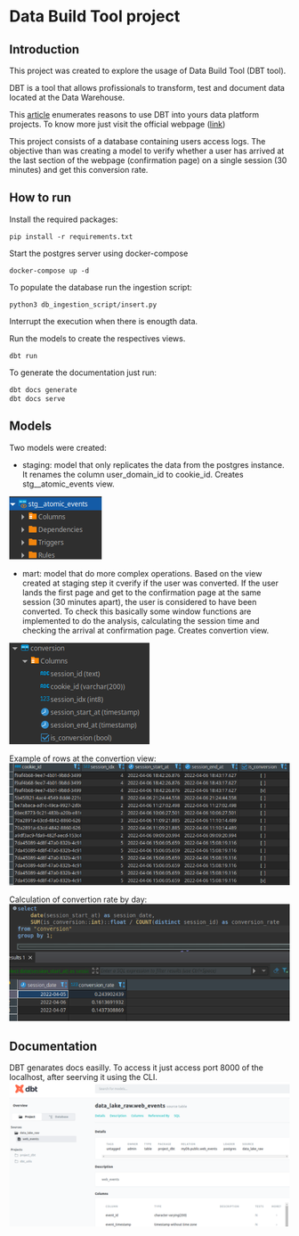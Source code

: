 # Data Build Tool project

## Introduction

This project was created to explore the usage of Data Build Tool (DBT tool).

DBT is a tool that allows profissionals to transform, test and document data located at the Data Warehouse.

This [article](https://www.getdbt.com/blog/is-dbt-the-right-tool-for-my-data-transformations/#:~:text=dbt%20is%20not%20an%20ETL,extract%2C%20load%2C%20transform) enumerates reasons to use DBT into yours data platform projects.
To know more just visit the official webpage ([link](https://www.getdbt.com))

This project consists of a database containing users access logs. The objective than was creating a model to verify whether a user has arrived at the last section of the webpage (confirmation page) on a single session (30 minutes) and get this conversion rate.

## How to run

Install the required packages:
```
pip install -r requirements.txt
```

Start the postgres server using docker-compose
```
docker-compose up -d
```

To populate the database run the ingestion script:
```
python3 db_ingestion_script/insert.py
```
Interrupt the execution when there is enougth data.

Run the models to create the respectives views.
```
dbt run
```
To generate the documentation just run:
```
dbt docs generate
dbt docs serve
```

## Models

Two models were created:
* staging: model that only replicates the data from the postgres instance. It renames the column user_domain_id to cookie_id. Creates stg__atomic_events view.

![dbt_run_view_created](images/dbt_run_view_created.png)

* mart: model that do more complex operations. Based on the view created at staging step it cverify if the user was converted. If the user lands the first page and get to the confirmation page at the same session (30 minutes apart), the user is considered to have been converted. To check this basically some window functions are implemented to do the analysis, calculating the session time and checking the arrival at confirmation page. Creates convertion view.

![dbt_run_conversions](images/dbt_run_conversions.png)

Example of rows at the convertion view:
![conversion](images/conversion.png)

Calculation of convertion rate by day:
![conversion_rate](images/conversion_rate.png)


## Documentation

DBT genarates docs easilly. To access it just access port 8000 of the localhost, after seerving it using the CLI.
![dbt_docs_generated](images/dbt_docs_generated.png)
